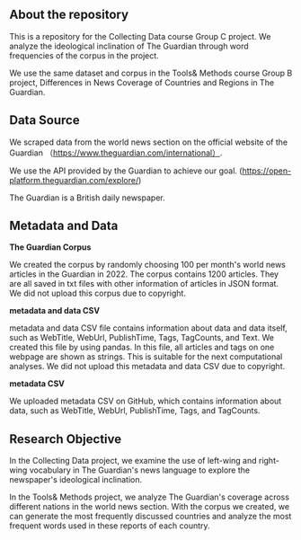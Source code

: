 ## About the repository

This is a repository for the Collecting Data course Group C project. We analyze the ideological inclination of The Guardian through word frequencies of the corpus in the project.

We use the same dataset and corpus in the Tools& Methods course Group B project, Differences in News Coverage of Countries and Regions in The Guardian.

## Data Source

We scraped data from the world news section on the official website of the Guardian （https://www.theguardian.com/international）.

We use the API provided by the Guardian to achieve our goal. (https://open-platform.theguardian.com/explore/)

The Guardian is a British daily newspaper. 


## Metadata and Data

**The Guardian Corpus**

We created the corpus by randomly choosing 100 per month's world news articles in the Guardian in 2022.
The corpus contains 1200 articles.
They are all saved in txt files with other information of articles in JSON format.
We did not upload this corpus due to copyright.


**metadata and data CSV**


metadata and data CSV file contains information about data and data itself, such as WebTitle, WebUrl, PublishTime, Tags, TagCounts, and Text. We created this file by using pandas. In this file, all articles and tags on one webpage are shown as strings. This is suitable for the next computational analyses.
We did not upload this metadata and data CSV due to copyright.

**metadata CSV**

We uploaded metadata CSV on GitHub, which contains information about data, such as WebTitle, WebUrl, PublishTime, Tags, and TagCounts.

## Research Objective

In the Collecting Data project, we examine the use of left-wing and right-wing vocabulary in The Guardian's news language to explore the newspaper's ideological inclination.

In the Tools& Methods project, we analyze The Guardian's coverage across different nations in the world news section. With the corpus we created, we can generate the most frequently discussed countries and analyze the most frequent words used in these reports of each country.






